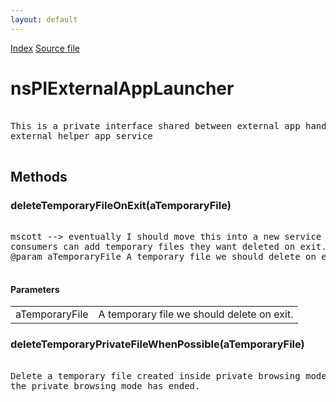 ```yaml
---
layout: default
---
```

<div id='links'><a href="../index.html">Index</a>
<a href="http://dxr.mozilla.org/mozilla-central/source/uriloader/exthandler/nsIExternalHelperAppService.idl">Source file</a>
</div>

# nsPIExternalAppLauncher #
<pre>  
This is a private interface shared between external app handlers and the platform specific  
external helper app service  
  
</pre>
## Methods ##

### deleteTemporaryFileOnExit(aTemporaryFile) ###
<pre>  
mscott --> eventually I should move this into a new service so other  
consumers can add temporary files they want deleted on exit.  
@param aTemporaryFile A temporary file we should delete on exit.  
  
</pre>
#### Parameters ####

<table>

<tr>
<td>aTemporaryFile</td>
<td>A temporary file we should delete on exit.  
</td>
</tr>

</table>

### deleteTemporaryPrivateFileWhenPossible(aTemporaryFile) ###
<pre>  
Delete a temporary file created inside private browsing mode when  
the private browsing mode has ended.  
  
</pre>
